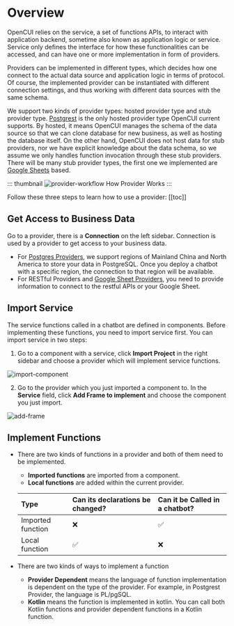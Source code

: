 # Overview

OpenCUI relies on the service, a set of functions APIs, to interact with application backend, sometime also known as application logic or service. Service only defines the interface for how these functionalities can be accessed, and can have one or more implementation in form of providers. 

Providers can be implemented in different types, which decides how one connect to the actual data source and application logic in terms of protocol. Of course, the implemented provider can be instantiated with different connection settings, and thus working with different data sources with the same schema. 

We support two kinds of provider types: hosted provider type and stub provider type. [Postgrest](./postgrest.md) is the only hosted provider type OpenCUI current supports. By hosted, it means OpenCUI manages the schema of the data source so that we can clone database for new business, as well as hosting the database itself. On the other hand, OpenCUI does not host data for stub providers, nor we have explicit knowledge about the data schema, so we assume we only handles function invocation through these stub providers. There will be many stub provider types, the first one we implemented are [Google Sheets](./googlesheets.md) based.  


::: thumbnail
![provider-workflow](/images/provider/overview/provider-workflow.png)
How Provider Works
:::

Follow these three steps to learn how to use a provider:
[[toc]]

## Get Access to Business Data

Go to a provider, there is a **Connection** on the left sidebar. Connection is used by a provider to get access to your business data.
- For [Postgres Providers](./postgrest.md), we support regions of Mainland China and North America to store your data in PostgreSQL. Once you deploy a chatbot with a specific region, the connection to that region will be available.
- For RESTful Providers and [Google Sheet Providers](./googlesheets.md), you need to provide information to connect to the restful APIs or your Google Sheet.


## Import Service
The service functions called in a chatbot are defined in components. Before implementing these functions, you need to import service first. You can import service in two steps:
1. Go to a component with a service, click **Import Project** in the right sidebar and choose a provider which will implement service functions.

![import-component](/images/provider/overview/import-component.png)


2. Go to the provider which you just imported a component to. In the **Service** field, click **Add Frame to implement** and choose the component you just import.

![add-frame](/images/provider/overview/add-frame.png)

## Implement Functions
- There are two kinds of functions in a provider and both of them need to be implemented. 
  - **Imported functions** are imported from a component.
  - **Local functions** are added within the current provider.


  | Type               | Can its declarations be changed? | Can it be Called in a chatbot?   |
  |:-------------------|:---------------------------------|:---------------------------------|
  | Imported function  | :x:                              | :white_check_mark:               |
  | Local function     | :white_check_mark:               | :x:                              |
      
  
- There are two kinds of ways to implement a function
    - **Provider Dependent** means the language of function implementation is dependent on the type of the provider. For example, in Postgrest Provider, the language is PL/pgSQL.
    - **Kotlin** means the function is implemented in kotlin. You can call both Kotlin functions and provider dependent functions in a Kotlin function. 